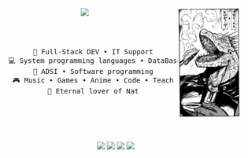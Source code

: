 <div align="center">
<img src="https://github.com/AndriunGg/AndriunGg/blob/main/img/dorohedoro_fixed.jpg" width="25%" align="right" />
<img src="https://readme-typing-svg.demolab.com?font=Fira+Code&weight=500&size=50&pause=1000&color=FFFFFF&center=true&vCenter=true&multiline=true&width=1300&height=140&lines=Hi%2C+Hi;I'm+AndriunGg" width="70%" />


<br><br>
<pre>
    💼 Full-Stack DEV • IT Support
    💻 System programming languages • DataBase
    📖 ADSI • Software programming
    🎮 Music • Games • Anime • Code • Teach
    🧡 Eternal lover of Nat
    
</pre>
<br><br><br>
    
[![](https://img.shields.io/badge/LinkedIn-0077B5?style=for-the-badge&logo=linkedin&logoColor=white)](https://www.linkedin.com/in/andriun-hernandez-852453312/)
[![](https://img.shields.io/badge/Instagram-E4405F?style=for-the-badge&logo=instagram&logoColor=white)](https://www.instagram.com/andriungg/)
[![](https://img.shields.io/badge/X-000000?style=for-the-badge&logo=x&logoColor=white)](https://x.com/sadriggg)
[![](https://img.shields.io/badge/Discord-5865F2?style=for-the-badge&logo=discord&logoColor=white)](https://discord.gg/F3uWrbswmG)
</div>


